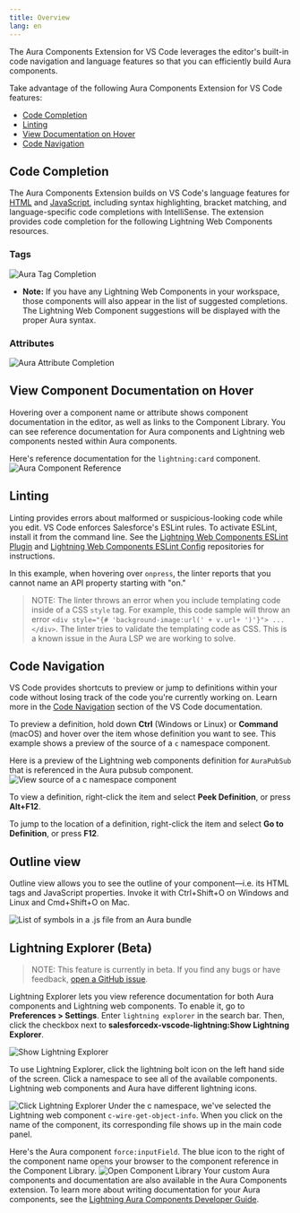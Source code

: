 ```yaml
---
title: Overview
lang: en
---
```


The Aura Components Extension for VS Code leverages the editor's built-in code navigation and language features so that you can efficiently build Aura components. 

Take advantage of the following Aura Components Extension for VS Code features:

* [Code Completion](./en/aura/write-aura#code-completion)
* [Linting](./en/aura/write-aura#linting)
* [View Documentation on Hover](./en/aura/write-aura#view-documentation-on-hover)
* [Code Navigation](./en/lwc/write-lwc#code-navigation)

## Code Completion

The Aura Components Extension builds on VS Code's language features for [HTML](https://code.visualstudio.com/docs/languages/html) and [JavaScript](https://code.visualstudio.com/docs/languages/javascript), including syntax highlighting, bracket matching, and language-specific code completions with IntelliSense. The extension provides code completion for the following Lightning Web Components resources.

### Tags

![Aura Tag Completion](./images/vscode_aura_tag_completion.png)

- **Note:** If you have any Lightning Web Components in your workspace, those components will also appear in the list of suggested completions. The Lightning Web Component suggestions will be displayed with the proper Aura syntax.

### Attributes

![Aura Attribute Completion](./images/vscode_aura_attr_completion.png)

## View Component Documentation on Hover

Hovering over a component name or attribute shows component documentation in the editor, as well as links to the Component Library. You can see reference documentation for Aura components and Lightning web components nested within Aura components.

Here's reference documentation for the `lightning:card` component.
![Aura Component Reference](./images/vscode_aura_doc_on_hover.png)

## Linting 

Linting provides errors about malformed or suspicious-looking code while you edit. VS Code enforces Salesforce's ESLint rules. To activate ESLint, install it from the command line. See the [Lightning Web Components ESLint Plugin](https://github.com/salesforce/eslint-plugin-lwc) and [Lightning Web Components ESLint Config](https://github.com/salesforce/eslint-config-lwc) repositories for instructions. 

In this example, when hovering over `onpress`, the linter reports that you cannot name an API property starting with "on."

> NOTE: The linter throws an error when you include templating code inside of a CSS `style` tag. For example, this code sample will throw an error `<div style="{# 'background-image:url(' + v.url+ ')'}"> ... </div>`. The linter tries to validate the templating code as CSS. This is a known issue in the Aura LSP we are working to solve.

## Code Navigation


VS Code provides shortcuts to preview or jump to definitions within your code without losing track of the code you're currently working on. Learn more in the [Code Navigation](https://code.visualstudio.com/docs/editor/editingevolved) section of the VS Code documentation.

To preview a definition, hold down **Ctrl** (Windows or Linux) or **Command** (macOS) and hover over the item whose definition you want to see. This example shows a preview of the source of a `c` namespace component.

Here is a preview of the Lightning web components definition for `AuraPubSub` that is referenced in the Aura pubsub component. 
![View source of a c namespace component](./images/vscode_aura_goto.png)

To view a definition, right-click the item and select **Peek Definition**, or press **Alt+F12**.

To jump to the location of a definition, right-click the item and select **Go to Definition**, or press **F12**.


## Outline view

Outline view allows you to see the outline of your component—i.e. its HTML tags and JavaScript properties. Invoke it with Ctrl+Shift+O on Windows and Linux and Cmd+Shift+O on Mac.

![List of symbols in a .js file from an Aura bundle](./images/vscode_aura_outline.png)

## Lightning Explorer (Beta)

> NOTE: This feature is currently in beta. If you find any bugs or have feedback, [open a GitHub issue](./en/bugs-and-feedback).

Lightning Explorer lets you view reference documentation for both Aura components and Lightning web components. To enable it, go to **Preferences > Settings**. Enter `lightning explorer` in the search bar. Then, click the checkbox next to **salesforcedx-vscode-lightning:Show Lightning Explorer**.

![Show Lightning Explorer](./images/vscode_aura_lightning_explorer.png)

To use Lightning Explorer, click the lightning bolt icon on the left hand side of the screen. Click a namespace to see all of the available components. Lightning web components and Aura have different lightning icons.

![Click Lightning Explorer](./images/vscode_aura_explorer_example.png)
Under the c namespace, we've selected the Lightning web component `c-wire-get-object-info`. When you click on the name of the component, its corresponding file shows up in the main code panel.

Here's the Aura component `force:inputField`. The blue icon to the right of the component name opens your browser to the component reference in the Component Library.
![Open Component Library](./images/vscode_aura_explorer_docs.png)
Your custom Aura components and documentation are also available in the Aura Components extension. To learn more about writing documentation for your Aura components, see the [Lightning Aura Components Developer Guide](https://developer.salesforce.com/docs/atlas.en-us.lightning.meta/lightning/components_documentation.htm).
